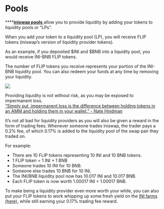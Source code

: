 # Pools

\*\*\*\*[**iniswap pools** ](https://exchange.iniswap.finance/#/pool)allow you to provide liquidity by adding your tokens to liquidity pools or “LPs”.

When you add your token to a liquidity pool \(LP\), you will receive FLIP tokens \(iniswap’s version of liquidity provider tokens\).

As an example, if you deposited $INI and $BNB into a liquidity pool, you would receive INI-BNB FLIP tokens.

The number of FLIP tokens you receive represents your portion of the INI-BNB liquidity pool. You can also redeem your funds at any time by removing your liquidity.

![](https://lh6.googleusercontent.com/2kVPpX68tw74VevgCTEa-Z7Ca0_KGCWJiTOh43A6OROXGPUI1QnoF9bXp2kpSRTrtCUNPvI5UPbrCAuG4oyNEVDkOJp_PsE7pWrCu6PJjrymjEfYgMdsdfogaMt35lffRoRWsbqb)

Providing liquidity is not without risk, as you may be exposed to impermanent loss.  
[“Simply put, impermanent loss is the difference between holding tokens in an AMM and holding them in your wallet.” - Nate Hindman](https://blog.bancor.network/beginners-guide-to-getting-rekt-by-impermanent-loss-7c9510cb2f22)

It’s not all bad for liquidity providers as you will also be given a reward in the form of trading fees. Whenever someone trades iniswap, the trader pays a 0.2% fee, of which 0.17% is added to the liquidity pool of the swap pair they traded on.

For example:

* There are 10 FLIP tokens representing 10 INI and 10 BNB tokens.
* 1 FLIP token = 1 INI + 1 BNB
* Someone trades 10 INI for 10 BNB.
* Someone else trades 10 BNB for 10 INI.
* The INI/BNB liquidity pool now has 10.017 INI and 10.017 BNB.
* Each FLIP token is now worth 1.00017 INI + 1.00017 BNB.

To make being a liquidity provider even more worth your while, you can also put your FLIP tokens to work whipping up some fresh yield on the [INI farms \(here\)](https://iniswap.finance/), while still earning your 0.17% trading fee reward.

